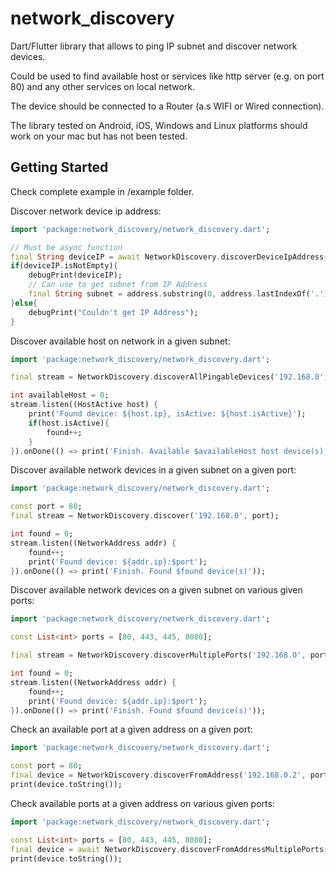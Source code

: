 # network_discovery

Dart/Flutter library that allows to ping IP subnet and discover network devices.

Could be used to find available host or services like http server (e.g. on port 80) and any other services on local network.

The device should be connected to a Router (a.s WIFI or Wired connection).

The library tested on Android, iOS, Windows and Linux platforms should work on your mac but has not been tested.

## Getting Started

Check complete example in /example folder.

Discover network device ip address:

```dart
import 'package:network_discovery/network_discovery.dart';

// Must be async function
final String deviceIP = await NetworkDiscovery.discoverDeviceIpAddress();
if(deviceIP.isNotEmpty){
    debugPrint(deviceIP);
    // Can use to get subnet from IP Address
    final String subnet = address.substring(0, address.lastIndexOf('.'));
}else{
    debugPrint("Couldn't get IP Address");
}
```
Discover available host on network in a given subnet:
```dart
import 'package:network_discovery/network_discovery.dart';

final stream = NetworkDiscovery.discoverAllPingableDevices('192.168.0');

int availableHost = 0;
stream.listen((HostActive host) {
    print('Found device: ${host.ip}, isActive: ${host.isActive}');
    if(host.isActive){
        found++;
    }
}).onDone(() => print('Finish. Available $availableHost host device(s)'));
```
Discover available network devices in a given subnet on a given port:
```dart
import 'package:network_discovery/network_discovery.dart';

const port = 80;
final stream = NetworkDiscovery.discover('192.168.0', port);

int found = 0;
stream.listen((NetworkAddress addr) {
    found++;
    print('Found device: ${addr.ip}:$port');
}).onDone(() => print('Finish. Found $found device(s)'));
```
Discover available network devices on a given subnet on various given ports:
```dart
import 'package:network_discovery/network_discovery.dart';

const List<int> ports = [80, 443, 445, 8080];

final stream = NetworkDiscovery.discoverMultiplePorts('192.168.0', ports);

int found = 0;
stream.listen((NetworkAddress addr) {
    found++;
    print('Found device: ${addr.ip}:$port');
}).onDone(() => print('Finish. Found $found device(s)'));
```
Check an available port at a given address on a given port:
```dart
import 'package:network_discovery/network_discovery.dart';

const port = 80;
final device = NetworkDiscovery.discoverFromAddress('192.168.0.2', port);
print(device.toString());

```
Check available ports at a given address on various given ports:
```dart
import 'package:network_discovery/network_discovery.dart';

const List<int> ports = [80, 443, 445, 8080];
final device = await NetworkDiscovery.discoverFromAddressMultiplePorts('192.168.0.1', ports);
print(device.toString());
```